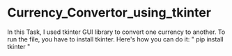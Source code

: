 # Currency_Convertor_using_tkinter

In this Task, I used tkinter GUI library to convert one currency to another.
To run the file, you have to install tkinter.
Here's how you can do it:
"
pip install tkinter
"
